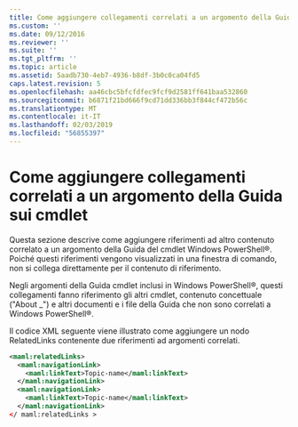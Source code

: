 ```yaml
---
title: Come aggiungere collegamenti correlati a un argomento della Guida Cmdlet | Microsoft Docs
ms.custom: ''
ms.date: 09/12/2016
ms.reviewer: ''
ms.suite: ''
ms.tgt_pltfrm: ''
ms.topic: article
ms.assetid: 5aadb730-4eb7-4936-b8df-3b0c0ca04fd5
caps.latest.revision: 5
ms.openlocfilehash: aa46cbc5bfcfdfec9fcf9d2581ff641baa532860
ms.sourcegitcommit: b6871f21bd666f9cd71dd336bb3f844cf472b56c
ms.translationtype: MT
ms.contentlocale: it-IT
ms.lasthandoff: 02/03/2019
ms.locfileid: "56855397"
---
```

# <a name="how-to-add-related-links-to-a-cmdlet-help-topic"></a>Come aggiungere collegamenti correlati a un argomento della Guida sui cmdlet

Questa sezione descrive come aggiungere riferimenti ad altro contenuto correlato a un argomento della Guida del cmdlet Windows PowerShell®. Poiché questi riferimenti vengono visualizzati in una finestra di comando, non si collega direttamente per il contenuto di riferimento.

Negli argomenti della Guida cmdlet inclusi in Windows PowerShell®, questi collegamenti fanno riferimento gli altri cmdlet, contenuto concettuale ("About _") e altri documenti e i file della Guida che non sono correlati a Windows PowerShell®.

Il codice XML seguente viene illustrato come aggiungere un nodo RelatedLinks contenente due riferimenti ad argomenti correlati.

```xml
<maml:relatedLinks>
  <maml:navigationLink>
    <maml:linkText>Topic-name</maml:linkText>
  </maml:navigationLink>
  <maml:navigationLink>
    <maml:linkText>Topic-name</maml:linkText>
  </maml:navigationLink>
</ maml:relatedLinks >
```



